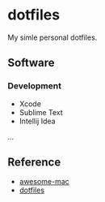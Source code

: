 # dotfiles
My simle personal dotfiles.


## Software

### Development
- Xcode
- Sublime Text
- Intellij Idea

...


## Reference
- [awesome-mac](https://github.com/jaywcjlove/awesome-mac)
- [dotfiles](https://github.com/mathiasbynens/dotfiles)